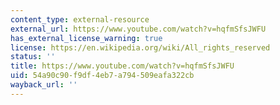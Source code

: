 ```yaml
---
content_type: external-resource
external_url: https://www.youtube.com/watch?v=hqfmSfsJWFU
has_external_license_warning: true
license: https://en.wikipedia.org/wiki/All_rights_reserved
status: ''
title: https://www.youtube.com/watch?v=hqfmSfsJWFU
uid: 54a90c90-f9df-4eb7-a794-509eafa322cb
wayback_url: ''
---
```

